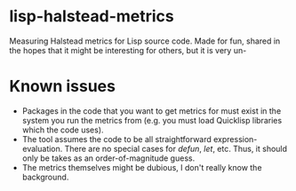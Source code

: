 # lisp-halstead-metrics
Measuring Halstead metrics for Lisp source code. Made for fun, shared in the hopes that it might be interesting for others, but it is very un-

# Known issues
* Packages in the code that you want to get metrics for must exist in the system you run the metrics from (e.g. you must load Quicklisp libraries which the code uses).
* The tool assumes the code to be all straightforward expression-evaluation. There are no special cases for *defun*, *let*, etc. Thus, it should only be takes as an order-of-magnitude guess.
* The metrics themselves might be dubious, I don't really know the background.
